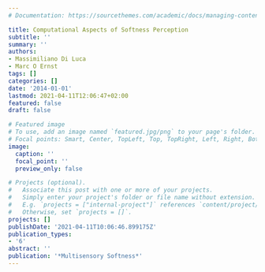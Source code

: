 ```yaml
---
# Documentation: https://sourcethemes.com/academic/docs/managing-content/

title: Computational Aspects of Softness Perception
subtitle: ''
summary: ''
authors:
- Massimiliano Di Luca
- Marc O Ernst
tags: []
categories: []
date: '2014-01-01'
lastmod: 2021-04-11T12:06:47+02:00
featured: false
draft: false

# Featured image
# To use, add an image named `featured.jpg/png` to your page's folder.
# Focal points: Smart, Center, TopLeft, Top, TopRight, Left, Right, BottomLeft, Bottom, BottomRight.
image:
  caption: ''
  focal_point: ''
  preview_only: false

# Projects (optional).
#   Associate this post with one or more of your projects.
#   Simply enter your project's folder or file name without extension.
#   E.g. `projects = ["internal-project"]` references `content/project/deep-learning/index.md`.
#   Otherwise, set `projects = []`.
projects: []
publishDate: '2021-04-11T10:06:46.899175Z'
publication_types:
- '6'
abstract: ''
publication: '*Multisensory Softness*'
---
```

